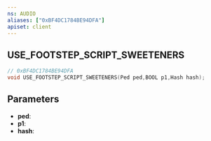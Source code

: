 ```yaml
---
ns: AUDIO
aliases: ["0xBF4DC1784BE94DFA"]
apiset: client
---
```

## USE_FOOTSTEP_SCRIPT_SWEETENERS

```c
// 0xBF4DC1784BE94DFA
void USE_FOOTSTEP_SCRIPT_SWEETENERS(Ped ped,BOOL p1,Hash hash);
```


## Parameters
* **ped**:
* **p1**:
* **hash**: